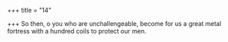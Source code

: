 +++
title = "14"

+++
So then, o you who are unchallengeable, become for us a great metal fortress with a hundred coils to protect our men.  